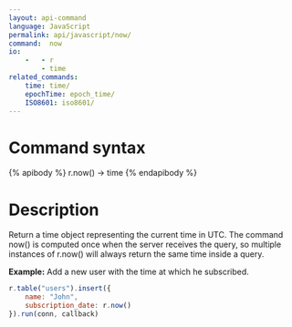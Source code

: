 ```yaml
---
layout: api-command
language: JavaScript
permalink: api/javascript/now/
command:  now
io:
    -   - r
        - time
related_commands:
    time: time/
    epochTime: epoch_time/
    ISO8601: iso8601/
---
```


# Command syntax #

{% apibody %}
r.now() &rarr; time
{% endapibody %}

# Description #

Return a time object representing the current time in UTC. The command now() is computed once when the server receives the query, so multiple instances of r.now() will always return the same time inside a query.

__Example:__ Add a new user with the time at which he subscribed.

```js
r.table("users").insert({
    name: "John",
    subscription_date: r.now()
}).run(conn, callback)
```

